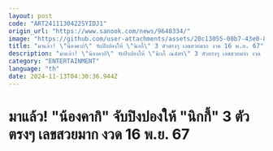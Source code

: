 ```yaml
---
layout: post
code: "ART2411130422SYIDJ1"
origin_url: "https://www.sanook.com/news/9648334/"
image: "https://github.com/user-attachments/assets/20c13055-00b7-43e0-8686-7b3c4196805a"
title: "มาแล้ว! \"น้องคากิ\" จับปิงปองให้ \"นิกกี้\" 3 ตัวตรงๆ เลขสวยมาก งวด 16 พ.ย. 67"
description: "มาแล้ว! \"น้องคากิ\" จับปิงปองให้ \"นิกกี้ ณฉัตร\" 3 ตัวตรงๆ เลขสวยมาก งวด 16 พ.ย. 67"
category: "ENTERTAINMENT"
language: "th"
date: 2024-11-13T04:30:36.944Z
---
```


# มาแล้ว! "น้องคากิ" จับปิงปองให้ "นิกกี้" 3 ตัวตรงๆ เลขสวยมาก งวด 16 พ.ย. 67